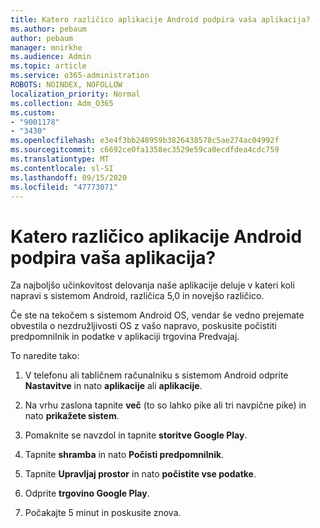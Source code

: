```yaml
---
title: Katero različico aplikacije Android podpira vaša aplikacija?
ms.author: pebaum
author: pebaum
manager: mnirkhe
ms.audience: Admin
ms.topic: article
ms.service: o365-administration
ROBOTS: NOINDEX, NOFOLLOW
localization_priority: Normal
ms.collection: Adm_O365
ms.custom:
- "9001178"
- "3430"
ms.openlocfilehash: e3e4f3bb248959b3826438578c5ae274ac04992f
ms.sourcegitcommit: c6692ce0fa1358ec3529e59ca0ecdfdea4cdc759
ms.translationtype: MT
ms.contentlocale: sl-SI
ms.lasthandoff: 09/15/2020
ms.locfileid: "47773071"
---
```

# <a name="what-version-of-android-does-your-app-support"></a>Katero različico aplikacije Android podpira vaša aplikacija?

Za najboljšo učinkovitost delovanja naše aplikacije deluje v kateri koli napravi s sistemom Android, različica 5,0 in novejšo različico.

Če ste na tekočem s sistemom Android OS, vendar še vedno prejemate obvestila o nezdružljivosti OS z vašo napravo, poskusite počistiti predpomnilnik in podatke v aplikaciji trgovina Predvajaj.

To naredite tako: 

1. V telefonu ali tabličnem računalniku s sistemom Android odprite **Nastavitve** in nato **aplikacije** ali **aplikacije**.

2. Na vrhu zaslona tapnite **več** (to so lahko pike ali tri navpične pike) in nato **prikažete sistem**. 

3. Pomaknite se navzdol in tapnite **storitve Google Play**. 

4. Tapnite **shramba** in nato **Počisti predpomnilnik**. 

5. Tapnite **Upravljaj prostor** in nato **počistite vse podatke**. 

6. Odprite **trgovino Google Play**. 

7. Počakajte 5 minut in poskusite znova. 